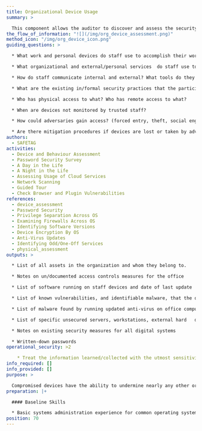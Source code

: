 ```yaml
---
title: Organizational Device Usage
summary: >

  This component allows the auditor to discover and assess the security of the devices on the network and/or used in the organization. This component consists of interviews, surveys, network mapping, and inspection of devices.
the_flow_of_information: "![](/img/org_device_assessment.png)"
method_icon: "/img/org_device_icon.png"
guiding_questions: >

  * What work and personal devices do staff use to accomplish their work, store work related files, or engage in work communications?

  * What organizational and external/personal services  do staff use to accomplish their work, store work related files, or engage in work communications?

  * How do staff communicate internal and external? What tools do they use?

  * What are the existing in/formal security practices that the participants use to address risks.

  * Who has physical access to what? Who has remote access to what?

  * When are devices not monitored by trusted staff?

  * How could adversaries gain access? (forced entry, theft, social engineering, seizure)

  * Are there mitigation procedures if devices are lost or taken by adversaries? (e.g.: encrypted drives, offsite backups?)
authors:
  - SAFETAG
activities:
  - Device and Behaviour Assessment
  - Password Security Survey
  - A Day in the Life
  - A Night in the Life
  - Assessing Usage of Cloud Services
  - Network Scanning
  - Guided Tour
  - Check Browser and Plugin Vulnerabilities
references:
  - device_assessment
  - Password Security
  - Privilege Separation Across OS
  - Examining Firewalls Across OS
  - Identifying Software Versions
  - Device Encryption By OS
  - Anti-Virus Updates
  - Identifying Odd/One-Off Services
  - physical_assessment
outputs: >

  * List of all assets in the organization and whom they belong to.

  * Notes on un/documented access controls measures for the office

  * List of software running on staff devices and date of last update

  * List of known vulnerabilities, and identifiable malware, that the office is vulnerable to.

  * List of malware found by running updated anti-virus on office computers (if anti-virus installed during device inspection.)

  * List of specific unsecured servers, workstations, external hard   drives and any other digital resources

  * Notes on existing security measures for all digital systems

  * Written-down passwords
operational_security: >2

    * Treat the information learned/collected with the utmost sensitivity and security. Physical notes should be destroyed immediately after use and digital notes should be kept in line with overall SAFETAG standards.
info_required: []
info_provided: []
purpose: >

  Compromised devices have the ability to undermine nearly any other organizational attempt at securing information. Knowing if devices receive basic software and security updates/upgrades and what core protections exist against unauthorized access is vital to designing a strategy to make the host more secure. Because the SAFETAG framework is focused on the security of data, it's also crucial that the physicality of devices on which this data resides, including the hard-wired networks through which it's exchanged, be not overlooked.
preparation: |+

  #### Baseline Skills

  * Basic systems administration experience for common operating systems
position: 70
---
```

